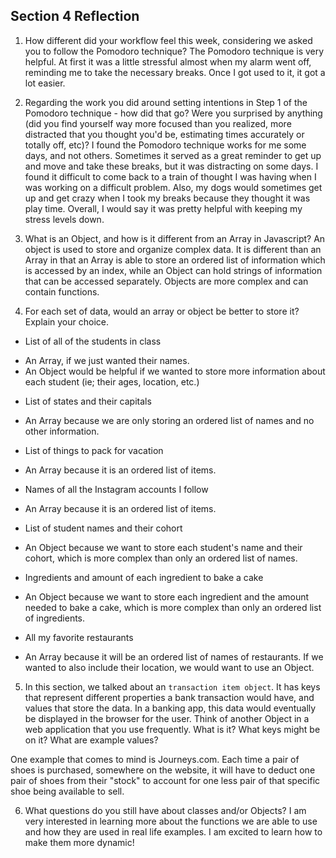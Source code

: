 ## Section 4 Reflection

1. How different did your workflow feel this week, considering we asked you to follow the Pomodoro technique?
The Pomodoro technique is very helpful. At first it was a little stressful almost when my alarm went off, reminding me to take the necessary breaks. Once I got used to it, it got a lot easier.


2. Regarding the work you did around setting intentions in Step 1 of the Pomodoro technique - how did that go? Were you surprised by anything (did you find yourself way more focused than you realized, more distracted that you thought you'd be, estimating times accurately or totally off, etc)?
I found the Pomodoro technique works for me some days, and not others. Sometimes it served as a great reminder to get up and move and take these breaks, but it was distracting on some days. I found it difficult to come back to a train of thought I was having when I was working on a difficult problem. Also, my dogs would sometimes get up and get crazy when I took my breaks because they thought it was play time. Overall, I would say it was pretty helpful with keeping my stress levels down.

3. What is an Object, and how is it different from an Array in Javascript?
An object is used to store and organize complex data. It is different than an Array in that an Array is able to store an ordered list of information which is accessed by an index, while an Object can hold strings of information that can be accessed separately. Objects are more complex and can contain functions.

4. For each set of data, would an array or object be better to store it? Explain your choice.

  * List of all of the students in class
  - An Array, if we just wanted their names.
  - An Object would be helpful if we wanted to store more information about each student (ie; their ages, location, etc.)
  * List of states and their capitals
  - An Array because we are only storing an ordered list of names and no other information.
  * List of things to pack for vacation
  - An Array because it is an ordered list of items.
  * Names of all the Instagram accounts I follow
  - An Array because it is an ordered list of items.
  * List of student names and their cohort
  - An Object because we want to store each student's name and their cohort, which is more complex than only an ordered list of names.
  * Ingredients and amount of each ingredient to bake a cake
  - An Object because we want to store each ingredient and the amount needed to bake a cake, which is more complex than only an ordered list of ingredients.
  * All my favorite restaurants
  - An Array because it will be an ordered list of names of restaurants. If we wanted to also include their location, we would want to use an Object.

5. In this section, we talked about an `transaction item object`. It has keys that represent different properties a bank transaction would have, and values that store the data. In a banking app, this data would eventually be displayed in the browser for the user. Think of another Object in a web application that you use frequently. What is it? What keys might be on it? What are example values?

One example that comes to mind is Journeys.com. Each time a pair of shoes is purchased, somewhere on the website, it will have to deduct one pair of shoes from their "stock" to account for one less pair of that specific shoe being available to sell.   

6. What questions do you still have about classes and/or Objects?
I am very interested in learning more about the functions we are able to use and how they are used in real life examples. I am excited to learn how to make them more dynamic!
